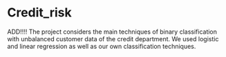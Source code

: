 # Credit_risk
ADD!!!! The project considers the main techniques of binary classification with unbalanced customer data of the credit department. We used logistic and linear regression as well as our own classification techniques. 
